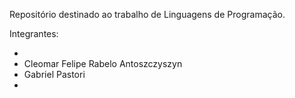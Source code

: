 Repositório destinado ao trabalho de Linguagens de Programação.

Integrantes:

- 
- Cleomar Felipe Rabelo Antoszczyszyn
- Gabriel Pastori
-
